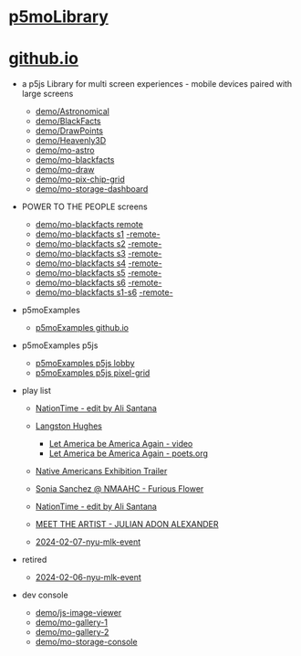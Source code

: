 # [p5moLibrary](https://github.com/molab-itp/p5moLibrary)

# [github.io](https://molab-itp.github.io/p5moLibrary/src?v=31)

- a p5js Library for multi screen experiences - mobile devices paired with large screens

  - [demo/Astronomical](demo/Astronomical?v=31)
  - [demo/BlackFacts](demo/BlackFacts?v=31)
  - [demo/DrawPoints](demo/DrawPoints?v=31)
  - [demo/Heavenly3D](demo/Heavenly3D?v=31)
  - [demo/mo-astro](demo/mo-astro?v=31)
  - [demo/mo-blackfacts](demo/mo-blackfacts?v=31)
  - [demo/mo-draw](demo/mo-draw?v=31)
  - [demo/mo-pix-chip-grid](demo/mo-pix-chip-grid?v=31)
  - [demo/mo-storage-dashboard](demo/mo-storage-dashboard?v=31)

- POWER TO THE PEOPLE screens

  - [demo/mo-blackfacts remote](demo/mo-blackfacts?v=31)
  - [demo/mo-blackfacts s1](demo/mo-blackfacts?v=31&group=s1&qrcode=mo-blackfacts-qrcode-1.png) [-remote-](demo/mo-blackfacts?v=31&group=s1)
  - [demo/mo-blackfacts s2](demo/mo-blackfacts?v=31&group=s2&qrcode=mo-blackfacts-qrcode-2.png) [-remote-](demo/mo-blackfacts?v=31&group=s2)
  - [demo/mo-blackfacts s3](demo/mo-blackfacts?v=31&group=s3&qrcode=mo-blackfacts-qrcode-3.png) [-remote-](demo/mo-blackfacts?v=31&group=s3)
  - [demo/mo-blackfacts s4](demo/mo-blackfacts?v=31&group=s4&qrcode=mo-blackfacts-qrcode-4.png) [-remote-](demo/mo-blackfacts?v=31&group=s4)
  - [demo/mo-blackfacts s5](demo/mo-blackfacts?v=31&group=s5&qrcode=mo-blackfacts-qrcode-5.png) [-remote-](demo/mo-blackfacts?v=31&group=s5)
  - [demo/mo-blackfacts s6](demo/mo-blackfacts?v=31&group=s6&qrcode=mo-blackfacts-qrcode-6.png) [-remote-](demo/mo-blackfacts?v=31&group=s6)
  - [demo/mo-blackfacts s1-s6](demo/mo-blackfacts?v=31&group=s1,s2,s3,s4,s5,s6&qrcode=mo-blackfacts-qrcode-1-6.png) [-remote-](demo/mo-blackfacts?v=31&group=s1,s2,s3,s4,s5,s6)

- p5moExamples

  - [ p5moExamples github.io ](https://molab-itp.github.io/p5moExamples)

- p5moExamples p5js

  - [ p5moExamples p5js lobby ](https://editor.p5js.org/jht9629-nyu/sketches/vP6sWN4Cu)
  - [ p5moExamples p5js pixel-grid ](https://editor.p5js.org/jht9629-nyu/sketches/CntV1JQNp)

- play list

  - [NationTime - edit by Ali Santana](demo/mo-videoplayer?playlist=-UtKxghWlvY&title=NationTime%20-%20ELUCID%20-%20BETAMAX&qrcode=NationTime.png)

  - [Langston Hughes ](demo/BlackFacts?playlist=XzI3huqpCi4)

    - [Let America be America Again - video](demo/mo-blackfacts?playlist=CFNM8GB_Yp0&title=%E2%98%85)
    - [Let America be America Again - poets.org](https://poets.org/poem/let-america-be-america-again)

  - [Native Americans Exhibition Trailer](demo/BlackFacts?playlist=hpjNGTYvpxw)

  - [Sonia Sanchez @ NMAAHC - Furious Flower](demo/mo-blackfacts?playlist=FNLp8e-cfgk&title=Sonia%20Sanchez)

  - [NationTime - edit by Ali Santana](demo/mo-videoplayer?playlist=-UtKxghWlvY&title=NationTime%20-%20ELUCID%20-%20BETAMAX&qrcode=NationTime.png)

  - [MEET THE ARTIST - JULIAN ADON ALEXANDER](demo/mo-blackfacts?playlist=wk0La_2igws&title=MEET%20THE%20ARTIST%20-%20JULIAN%20ADON%20ALEXANDE%20-%20What%20it%20is&qrcode=JULIAN.png)

  - [2024-02-07-nyu-mlk-event](demo/mo-blackfacts?playlist=lG758MniLYg&qrcode=annoucement-01.png&title=2024-02-07-nyu-mlk-event)

- retired

  - [2024-02-06-nyu-mlk-event](demo/mo-blackfacts?playlist=zbRz5xTaLYI&qrcode=annoucement-01.png&title=2024-02-06-nyu-mlk-event)
  <!-- - [Weapons of White Destruction - TJ](demo/mo-blackfacts?playlist=ob8YQPGJiHY&title=Weapons%20of%20White%20Destruction%20-%20TJ&&qrcode=TJ.png) -->

- dev console

  - [demo/js-image-viewer](demo/js-image-viewer?v=31)
  - [demo/mo-gallery-1](demo/mo-gallery-1?v=31)
  - [demo/mo-gallery-2](demo/mo-gallery-2?v=31)
  - [demo/mo-storage-console](demo/mo-storage-console?v=31)

<!--

- retired
  - [demo/mo-astro-host-0](demo/mo-astro-host-0?v=31)
  - [demo/mo-astro-host-1](demo/mo-astro-host-1?v=31)
  - [demo/mo-astro-remote-0](demo/mo-astro-remote-0?v=31)
  - [demo/mo-astro-remote-1](demo/mo-astro-remote-1?v=31)

  - [demo/mo-blackfacts-host](demo/mo-blackfacts-host?v=31)
  - [demo/mo-blackfacts-remote](demo/mo-blackfacts-remote?v=31)

# https://www.youtube.com/watch?v=hpjNGTYvpxw
# The Land Carries Our Ancestors: Contemporary Art by Native Americans Exhibition Trailer

 -->
